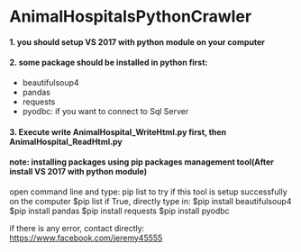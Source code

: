 # AnimalHospitalsPythonCrawler

#### 1. you should setup VS 2017 with python module on your computer
#### 2. some package should be installed in python first:
* beautifulsoup4
* pandas
* requests
* pyodbc: if you want to connect to Sql Server
#### 3. Execute write AnimalHospital\_WriteHtml.py first, then AnimalHospital\_ReadHtml.py


#### note: installing packages using pip packages management tool(After install VS 2017 with python module)
open command line and type: pip list to try if this tool is setup successfully on the computer
        $pip list
if True, directly type in:
        $pip install beautifulsoup4
        $pip install pandas
        $pip install requests
        $pip install pyodbc

if there is any error, contact directly: https://www.facebook.com/jeremy45555


